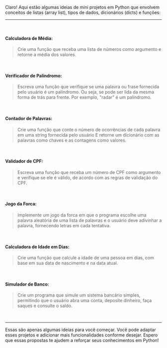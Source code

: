 Claro! Aqui estão algumas ideias de mini projetos em Python que envolvem conceitos de listas (array list), tipos de dados, dicionários (dicts) e funções:
***
<br/>

#### **Calculadora de Média:**
> Crie uma função que receba uma lista de números como argumento e retorne a média dos valores.

<br/>

#### **Verificador de Palíndromo:**
> Escreva uma função que verifique se uma palavra ou frase fornecida pelo usuário é um palíndromo.
> Ou seja, se pode ser lida da mesma forma de trás para frente. Por exemplo, "radar" é um palíndromo.

<br/>

#### **Contador de Palavras:**
> Crie uma função que conte o número de ocorrências de cada palavra em uma string fornecida pelo usuário
E retorne um dicionário com as palavras como chaves e as contagens como valores.

<br/>

#### **Validador de CPF:**
> Escreva uma função que receba um número de CPF como argumento e verifique se ele é válido, de acordo com as regras de validação do CPF.

<br/>

#### **Jogo da Forca:**
> Implemente um jogo da forca em que o programa escolhe uma palavra aleatória de uma lista de palavras e o usuário deve adivinhar a palavra, fornecendo letras em cada tentativa.

<br/>

#### **Calculadora de Idade em Dias:**
> Crie uma função que calcule a idade de uma pessoa em dias, com base em sua data de nascimento e na data atual.

<br/>

#### **Simulador de Banco:**
> Crie um programa que simule um sistema bancário simples, permitindo que o usuário abra uma conta, deposite dinheiro, faça saques e consulte o saldo.

<br/>

***
Essas são apenas algumas ideias para você começar. Você pode adaptar esses projetos e adicionar mais funcionalidades conforme desejar. Espero que essas propostas te ajudem a reforçar seus conhecimentos em Python!